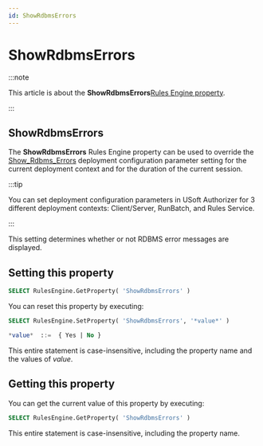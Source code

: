 ```yaml
---
id: ShowRdbmsErrors
---
```


# ShowRdbmsErrors




:::note

This article is about the **ShowRdbmsErrors**[Rules Engine property](/Modeller_and_Rules_Engine/Rules_Engine_properties).

:::

## **ShowRdbmsErrors**

The **ShowRdbmsErrors** Rules Engine property can be used to override the [Show_Rdbms_Errors](/Authorisation_and_access/Deployment_configurations/Show_Rdbms_Errors.md) deployment configuration parameter setting for the current deployment context and for the duration of the current session.


:::tip

You can set deployment configuration parameters in USoft Authorizer for 3 different deployment contexts: Client/Server, RunBatch, and Rules Service.

:::

This setting determines whether or not RDBMS error messages are displayed.

## Setting this property

```sql
SELECT RulesEngine.GetProperty( 'ShowRdbmsErrors' )
```

You can reset this property by executing:
 

```sql
SELECT RulesEngine.SetProperty( 'ShowRdbmsErrors', '*value*' )

*value*  ::=  { Yes | No }
```

This entire statement is case-insensitive, including the property name and the values of *value*.

## Getting this property

You can get the current value of this property by executing:

```sql
SELECT RulesEngine.GetProperty( 'ShowRdbmsErrors' )
```

This entire statement is case-insensitive, including the property name.